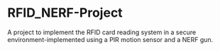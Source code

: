 RFID_NERF-Project
=================

A project to implement the RFID card reading system in a secure environment-implemented using a PIR motion sensor and a NERF gun.